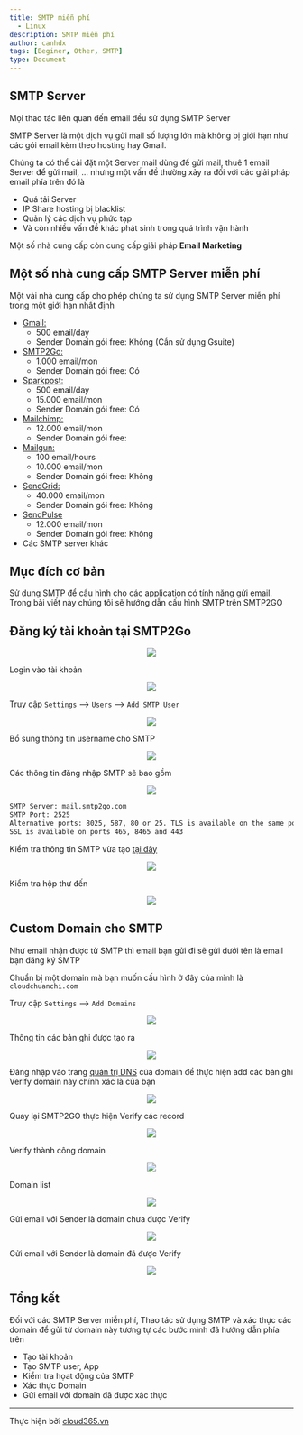 ```yaml
---
title: SMTP miễn phí
  - Linux
description: SMTP miễn phí
author: canhdx
tags: [Beginer, Other, SMTP]
type: Document
---
```


## SMTP Server 

Mọi thao tác liên quan đến email đều sử dụng SMTP Server

SMTP Server là một dịch vụ gửi mail số lượng lớn mà không bị giới hạn như các gói email kèm theo hosting hay Gmail. 

Chúng ta có thể cài đặt một Server mail dùng để gửi mail, thuê 1 email Server để gửi mail, ... nhưng một vấn đề thường xảy ra đối với các giải pháp email phía trên đó là 
- Quá tải Server 
- IP Share hosting bị blacklist
- Quản lý các dịch vụ phức tạp 
- Và còn nhiều vấn đề khác phát sinh trong quá trình vận hành

Một số nhà cung cấp còn cung cấp giải pháp **Email Marketing**

## Một số nhà cung cấp SMTP Server miễn phí

Một vài nhà cung cấp cho phép chúng ta sử dụng SMTP Server miễn phí trong một giới hạn nhất định 

- <a href="https://support.google.com/a/answer/166852?hl=en&ref_topic=28609" target="_blank">Gmail:</a>
	+ 500 email/day
	+ Sender Domain gói free: Không (Cần sử dụng Gsuite)
- <a href="https://www.smtp2go.com/pricing/" target="_blank">SMTP2Go:</a> 
	+ 1.000 email/mon
	+ Sender Domain gói free: Có 
- <a href="https://www.sparkpost.com/pricing/" target="_blank">Sparkpost: </a>
	+ 500 email/day
	+ 15.000 email/mon
	+ Sender Domain gói free: Có
- <a href="https://mailchimp.com/pricing/" target="_blank">Mailchimp:</a> 
	+ 12.000 email/mon
	+ Sender Domain gói free: 
- <a href="https://www.mailgun.com/pricing" target="_blank">Mailgun:</a> 
	+ 100 email/hours
	+ 10.000 email/mon
	+ Sender Domain gói free: Không
- <a href="https://sendgrid.com/pricing/" target="_blank">SendGrid:</a> 
	+ 40.000 email/mon
	+ Sender Domain gói free: Không
- <a href="https://sendpulse.com/prices" target="_blank">SendPulse</a>
	+ 12.000 email/mon
	+ Sender Domain gói free: Không
- Các SMTP server khác 

## Mục đích cơ bản 
Sử dung SMTP để cấu hình cho các application có tính năng gửi email. Trong bài viết này chúng tôi sẽ hướng dẫn cấu hình SMTP trên SMTP2GO

## Đăng ký tài khoản tại SMTP2Go 
<p align="center">
<img src="/images/img-smtp/smtp2go-01.png">
</p>

Login vào tài khoản 
<p align="center">
<img src="/images/img-smtp/smtp2go-02.png">
</p>

Truy cập `Settings` --> `Users` --> `Add SMTP User`
<p align="center">
<img src="/images/img-smtp/smtp2go-03.png">
</p>

Bổ sung thông tin username cho SMTP
<p align="center">
<img src="/images/img-smtp/smtp2go-04.png">
</p>

Các thông tin đăng nhập SMTP sẽ bao gồm 
<p align="center">
<img src="/images/img-smtp/smtp2go-05.png">
</p>

```sh 
SMTP Server: mail.smtp2go.com
SMTP Port: 2525
Alternative ports: 8025, 587, 80 or 25. TLS is available on the same ports.
SSL is available on ports 465, 8465 and 443
```

Kiểm tra thông tin SMTP vừa tạo <a href="https://www.smtper.net/" target="_blank">tại đây</a>
<p align="center">
<img src="/images/img-smtp/smtp2go-06.png">
</p>

Kiểm tra hộp thư đến 
<p align="center">
<img src="/images/img-smtp/smtp2go-07.png">
</p>

## Custom Domain cho SMTP

Như email nhận được từ SMTP thì email bạn gửi đi sẽ gửi dưới tên là email bạn đăng ký SMTP

Chuẩn bị một domain mà bạn muốn cấu hình ở đây của mình là `cloudchuanchi.com`

Truy cập `Settings` --> `Add Domains`
<p align="center">
<img src="/images/img-smtp/smtp2go-08.png">
</p>

Thông tin các bản ghi được tạo ra 
<p align="center">
<img src="/images/img-smtp/smtp2go-09.png">
</p>

Đăng nhập vào trang <a href="https://zonedns.vn/" target="_blank">quản trị DNS</a> của domain để thực hiện add các bản ghi Verify domain này chính xác là của bạn 
<p align="center">
<img src="/images/img-smtp/smtp2go-10.png">
</p>

Quay lại SMTP2GO thực hiện Verify các record 
<p align="center">
<img src="/images/img-smtp/smtp2go-11.png">
</p>

Verify thành công domain
<p align="center">
<img src="/images/img-smtp/smtp2go-12.png">
</p>

Domain list 
<p align="center">
<img src="/images/img-smtp/smtp2go-13.png">
</p>

Gửi email với Sender là domain chưa được Verify 
<p align="center">
<img src="/images/img-smtp/smtp2go-14.png">
</p>

Gửi email với Sender là domain đã được Verify 
<p align="center">
<img src="/images/img-smtp/smtp2go-15.png">
</p>

## Tổng kết

Đối với các SMTP Server miễn phí, Thao tác sử dụng SMTP và xác thực các domain để gửi từ domain này tương tự các bước mình đã hướng dẫn phía trên
- Tạo tài khoản 
- Tạo SMTP user, App 
- Kiểm tra họat động của SMTP 
- Xác thực Domain 
- Gửi email với domain đã được xác thực 

---

Thực hiện bởi <a href="https://cloud365.vn/" target="_blank">cloud365.vn</a>